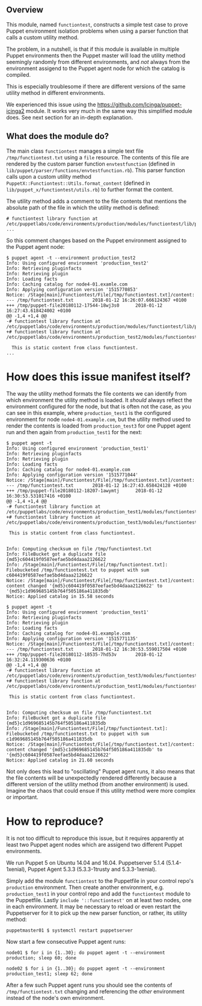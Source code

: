 ## Overview

This module, named `functiontest`, constructs a simple test case to prove
Puppet environment isolation problems when using a parser function that calls a
custom utility method.

The problem, in a nutshell, is that if this module is available in multiple
Puppet environments then the Puppet master will load the utility method
seemingly randomly from different environments, and *not* always from the
environment assigend to the Puppet agent node for which the catalog is
compiled.

This is especially troublesome if there are different versions of the same
utility method in different environments.

We experienced this issue using the https://github.com/Icinga/puppet-icinga2
module. It works very much in the same way this simplified module does. See
next section for an in-depth explanation.

## What does the module do?

The main class `functiontest` manages a simple text file
`/tmp/functiontest.txt` using a `file` resource. The contents of this file are
rendered by the custom parser function `envtestfunction` (defined in
`lib/puppet/parser/functions/envtestfunction.rb`). This parser function calls
upon a custom utility method `PuppetX::Functiontest::Utils.format_content`
(defined in `lib/puppet_x/functiontest/utils.rb`) to further format the content.

The utility method adds a comment to the file contents that mentions the
absolute path of the file in which the utility method is defined:

```
# functiontest library function at /etc/puppetlabs/code/environments/production/modules/functiontest/lib/puppet_x/functiontest
...
```

So this comment changes based on the Puppet environment assigned to the Puppet agent node:

```
$ puppet agent -t --environment production_test2
Info: Using configured environment 'production_test2'
Info: Retrieving pluginfacts
Info: Retrieving plugin
Info: Loading facts
Info: Caching catalog for node4-01.examle.com
Info: Applying configuration version '1515770853'
Notice: /Stage[main]/Functiontest/File[/tmp/functiontest.txt]/content:
--- /tmp/functiontest.txt       2018-01-12 16:26:07.666124367 +0100
+++ /tmp/puppet-file20180112-17544-18wj3s0      2018-01-12 16:27:43.618424002 +0100
@@ -1,4 +1,4 @@
-# functiontest library function at /etc/puppetlabs/code/environments/production/modules/functiontest/lib/puppet_x/functiontest
+# functiontest library function at /etc/puppetlabs/code/environments/production_test2/modules/functiontest/lib/puppet_x/functiontest

  This is static content from class functiontest.
...
```

# How does this issue manifest itself?

The way the utility method formats the file contents we can identify from which
environment the utility method is loaded. It *should* always reflect the
environment configured for the node, but that is often not the case, as you can
see in this example, where `production_test1` is the configured environment for
node `node4-01.example.com`, but the utility method used to render the contents
is loaded from `production_test3` for one Puppet agent run and then again from
`production_test1` for the next:

```
$ puppet agent -t
Info: Using configured environment 'production_test1'
Info: Retrieving pluginfacts
Info: Retrieving plugin
Info: Loading facts
Info: Caching catalog for node4-01.example.com
Info: Applying configuration version '1515771044'
Notice: /Stage[main]/Functiontest/File[/tmp/functiontest.txt]/content:
--- /tmp/functiontest.txt       2018-01-12 16:27:43.658424128 +0100
+++ /tmp/puppet-file20180112-18207-1awymtj      2018-01-12 16:30:53.531017416 +0100
@@ -1,4 +1,4 @@
-# functiontest library function at /etc/puppetlabs/code/environments/production_test1/modules/functiontest/lib/puppet_x/functiontest
+# functiontest library function at /etc/puppetlabs/code/environments/production_test3/modules/functiontest/lib/puppet_x/functiontest

 This is static content from class functiontest.


Info: Computing checksum on file /tmp/functiontest.txt
Info: FileBucket got a duplicate file {md5}c604419f0587eefae5bd4daaa2126622
Info: /Stage[main]/Functiontest/File[/tmp/functiontest.txt]: Filebucketed /tmp/functiontest.txt to puppet with sum c604419f0587eefae5bd4daaa2126622
Notice: /Stage[main]/Functiontest/File[/tmp/functiontest.txt]/content: content changed '{md5}c604419f0587eefae5bd4daaa2126622' to '{md5}c1d969685145b764f505186a411835db'
Notice: Applied catalog in 15.58 seconds

$ puppet agent -t
Info: Using configured environment 'production_test1'
Info: Retrieving pluginfacts
Info: Retrieving plugin
Info: Loading facts
Info: Caching catalog for node4-01.example.com
Info: Applying configuration version '1515771135'
Notice: /Stage[main]/Functiontest/File[/tmp/functiontest.txt]/content:
--- /tmp/functiontest.txt       2018-01-12 16:30:53.559017504 +0100
+++ /tmp/puppet-file20180112-18535-7hd53v       2018-01-12 16:32:24.119300636 +0100
@@ -1,4 +1,4 @@
-# functiontest library function at /etc/puppetlabs/code/environments/production_test3/modules/functiontest/lib/puppet_x/functiontest
+# functiontest library function at /etc/puppetlabs/code/environments/production_test1/modules/functiontest/lib/puppet_x/functiontest

 This is static content from class functiontest.


Info: Computing checksum on file /tmp/functiontest.txt
Info: FileBucket got a duplicate file {md5}c1d969685145b764f505186a411835db
Info: /Stage[main]/Functiontest/File[/tmp/functiontest.txt]: Filebucketed /tmp/functiontest.txt to puppet with sum c1d969685145b764f505186a411835db
Notice: /Stage[main]/Functiontest/File[/tmp/functiontest.txt]/content: content changed '{md5}c1d969685145b764f505186a411835db' to '{md5}c604419f0587eefae5bd4daaa2126622'
Notice: Applied catalog in 21.60 seconds
```

Not only does this lead to "oscillating" Puppet agent runs, it also means that
the file contents will be unexpectedly rendered differently because a different
version of the utility method (from another environment) is used. Imagine the
chaos that could ensue if this utility method were more complex or important.

# How to reproduce?

It is not too difficult to reproduce this issue, but it requires apparently at
least two Puppet agent nodes which are assigend two different Puppet
environments.

We run Puppet 5 on Ubuntu 14.04 and 16.04. Puppetserver 5.1.4 (5.1.4-1xenial),
Puppet Agent 5.3.3 (5.3.3-1trusty and 5.3.3-1xenial).

Simply add the module `functiontest` to the Puppetfile in your control repo's
`production` environment. Then create another environment, e.g.
`production_test1` in your control repo and add the `functiontest` module to
the Puppetfile. Lastly `include '::functiontest'` on at least two nodes, one in
each environment. It may be necessary to reload or even restart the
Puppetserver for it to pick up the new parser function, or rather, its utility
method:

```
puppetmaster01 $ systemctl restart puppetserver
```

Now start a few consecutive Puppet agent runs:

```
node01 $ for i in {1..30}; do puppet agent -t --environment production; sleep 60; done

node02 $ for i in {1..30}; do puppet agent -t --environment production_test1; sleep 62; done
```

After a few such Puppet agent runs you should see the contents of
`/tmp/functiontest.txt` changing and referencing the *other* environment
instead of the node's own environment.
